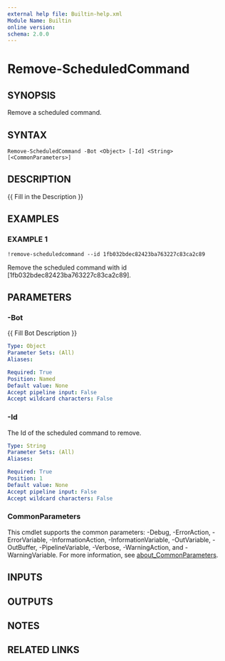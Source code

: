 ```yaml
---
external help file: Builtin-help.xml
Module Name: Builtin
online version:
schema: 2.0.0
---
```


# Remove-ScheduledCommand

## SYNOPSIS
Remove a scheduled command.

## SYNTAX

```
Remove-ScheduledCommand -Bot <Object> [-Id] <String> [<CommonParameters>]
```

## DESCRIPTION
{{ Fill in the Description }}

## EXAMPLES

### EXAMPLE 1
```
!remove-scheduledcommand --id 1fb032bdec82423ba763227c83ca2c89
```

Remove the scheduled command with id \[1fb032bdec82423ba763227c83ca2c89\].

## PARAMETERS

### -Bot
{{ Fill Bot Description }}

```yaml
Type: Object
Parameter Sets: (All)
Aliases:

Required: True
Position: Named
Default value: None
Accept pipeline input: False
Accept wildcard characters: False
```

### -Id
The Id of the scheduled command to remove.

```yaml
Type: String
Parameter Sets: (All)
Aliases:

Required: True
Position: 1
Default value: None
Accept pipeline input: False
Accept wildcard characters: False
```

### CommonParameters
This cmdlet supports the common parameters: -Debug, -ErrorAction, -ErrorVariable, -InformationAction, -InformationVariable, -OutVariable, -OutBuffer, -PipelineVariable, -Verbose, -WarningAction, and -WarningVariable. For more information, see [about_CommonParameters](http://go.microsoft.com/fwlink/?LinkID=113216).

## INPUTS

## OUTPUTS

## NOTES

## RELATED LINKS
